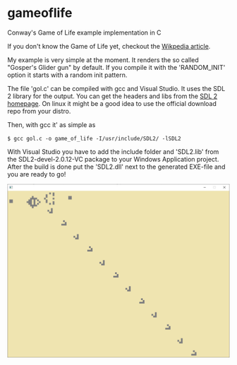 # gameoflife
Conway's Game of Life example implementation in C

If you don't know the Game of Life yet, checkout the [Wikpedia article](https://en.wikipedia.org/wiki/Conway%27s_Game_of_Life).

My example is very simple at the moment. It renders the so called "Gosper's Glider gun" by default. If you compile it with the 'RANDOM\_INIT' option it starts with a random init pattern.

The file 'gol.c' can be compiled with gcc and Visual Studio. It uses the SDL 2 library for the output. You can get the headers and libs from the [SDL 2 homepage](https://www.libsdl.org/download-2.0.php). On linux it might be a good idea to use the official download repo from your distro.

Then, with gcc it' as simple as

    $ gcc gol.c -o game_of_life -I/usr/include/SDL2/ -lSDL2

With Visual Studio you have to add the include folder and 'SDL2.lib' from the SDL2-devel-2.0.12-VC package to your Windows Application project. After the build is done put the 'SDL2.dll' next to the generated EXE-file and you are ready to go!

![Screenshot](./gol_glider.png)

